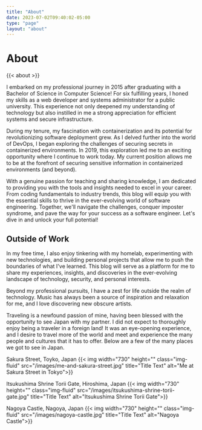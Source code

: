 ```yaml
---
title: "About"
date: 2023-07-02T09:40:02-05:00
type: "page"
layout: "about"
---
```

# About

{{< about >}}

I embarked on my professional journey in 2015 after graduating with a Bachelor
of Science in Computer Science! For six fulfilling years, I honed my skills as
a web developer and systems administrator for a public university. This
experience not only deepened my understanding of technology but also instilled
in me a strong appreciation for efficient systems and secure infrastructure.

During my tenure, my fascination with containerization and its potential
for revolutionizing software deployment grew. As I delved further into
the world of DevOps, I began exploring the challenges of securing secrets
in containerized environments. In 2019, this exploration led me to an exciting
opportunity where I continue to work today. My current position allows me to
be at the forefront of securing sensitive information in containerized
environments (and beyond).

With a genuine passion for teaching and sharing knowledge, I am dedicated
to providing you with the tools and insights needed to excel in your career.
From coding fundamentals to industry trends, this blog will equip you with
the essential skills to thrive in the ever-evolving world of software
engineering. Together, we'll navigate the challenges, conquer imposter
syndrome, and pave the way for your success as a software engineer.
Let's dive in and unlock your full potential!

## Outside of Work

In my free time, I also enjoy tinkering with my homelab, experimenting with
new technologies, and building personal projects that allow me to push the
boundaries of what I've learned. This blog will serve as a platform for me
to share my experiences, insights, and discoveries in the ever-evolving
landscape of technology, security, and personal interests.

Beyond my professional pursuits, I have a zest for life outside the realm
of technology. Music has always been a source of inspiration and relaxation
for me, and I love discovering new obscure artists.

Traveling is a newfound passion of mine, having been blessed with the
opportunity to see Japan with my partner. I did not expect to thoroughly enjoy
being a traveler in a foreign land! It was an eye-opening experience, and I
desire to travel more of the world and meet and experience the many people and
cultures that it has to offer. Below are a few of the many places we got
to see in Japan.

Sakura Street, Toyko, Japan
{{< img
  width="730"
  height=""
  class="img-fluid"
  src="/images/me-and-sakura-street.jpg"
  title="Title Text" alt="Me at Sakura Street in Tokyo">}}

Itsukushima Shrine Torii Gate, Hiroshima, Japan
{{< img
  width="730"
  height=""
  class="img-fluid"
  src="/images/itsukushima-shrine-torii-gate.jpg"
  title="Title Text" alt="Itsukushima Shrine Torii Gate">}}

Nagoya Castle, Nagoya, Japan
{{< img
  width="730"
  height=""
  class="img-fluid"
  src="/images/nagoya-castle.jpg"
  title="Title Text" alt="Nagoya Castle">}}
